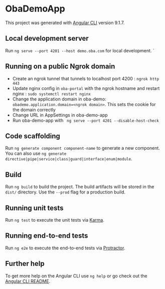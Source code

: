 # ObaDemoApp

This project was generated with [Angular CLI](https://github.com/angular/angular-cli) version 9.1.7.

## Local development server

Run `ng serve --port 4201 --host demo.oba.com` for local development.
`

## Running on a public Ngrok domain

- Create an ngrok tunnel that tunnels to localhost port 4200 : `ngrok http 443`
- Update nginx config in `oba-portal` with the ngrok hostname and restart nginx : `sudo systemctl restart nginx`
- Change the application domain in oba-demo: `obademo.application.domain=<ngrok domain>`. This sets the cookie for the domain correctly
- Change URL in AppSettings in oba-demo-app
- Run oba-demo-app with ` ng serve --port 4201 --disable-host-check`

## Code scaffolding

Run `ng generate component component-name` to generate a new component. You can also use `ng generate directive|pipe|service|class|guard|interface|enum|module`.

## Build

Run `ng build` to build the project. The build artifacts will be stored in the `dist/` directory. Use the `--prod` flag for a production build.

## Running unit tests

Run `ng test` to execute the unit tests via [Karma](https://karma-runner.github.io).

## Running end-to-end tests

Run `ng e2e` to execute the end-to-end tests via [Protractor](http://www.protractortest.org/).

## Further help

To get more help on the Angular CLI use `ng help` or go check out the [Angular CLI README](https://github.com/angular/angular-cli/blob/master/README.md).
